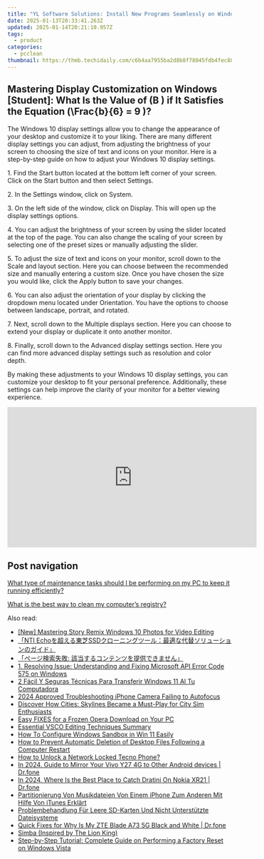 ```yaml
---
title: "YL Software Solutions: Install New Programs Seamlessly on Windows 11 – Comprehensive How-To"
date: 2025-01-13T20:33:41.263Z
updated: 2025-01-14T20:21:10.957Z
tags:
  - product
categories:
  - pcclean
thumbnail: https://thmb.techidaily.com/c6b4aa7955ba2d8b8f78045fdb4fec883a94ff6f2b309e9331565432f2ce8641.jpg
---
```


## Mastering Display Customization on Windows [Student]: What Is the Value of \(B \) if It Satisfies the Equation \(\Frac{b}{6} = 9 \)?

The Windows 10 display settings allow you to change the appearance of your desktop and customize it to your liking. There are many different display settings you can adjust, from adjusting the brightness of your screen to choosing the size of text and icons on your monitor. Here is a step-by-step guide on how to adjust your Windows 10 display settings. 

1\. Find the Start button located at the bottom left corner of your screen. Click on the Start button and then select Settings.

2\. In the Settings window, click on System.

3\. On the left side of the window, click on Display. This will open up the display settings options. 

4\. You can adjust the brightness of your screen by using the slider located at the top of the page. You can also change the scaling of your screen by selecting one of the preset sizes or manually adjusting the slider.

5\. To adjust the size of text and icons on your monitor, scroll down to the Scale and layout section. Here you can choose between the recommended size and manually entering a custom size. Once you have chosen the size you would like, click the Apply button to save your changes.

6\. You can also adjust the orientation of your display by clicking the dropdown menu located under Orientation. You have the options to choose between landscape, portrait, and rotated.

7\. Next, scroll down to the Multiple displays section. Here you can choose to extend your display or duplicate it onto another monitor.

8\. Finally, scroll down to the Advanced display settings section. Here you can find more advanced display settings such as resolution and color depth. 

By making these adjustments to your Windows 10 display settings, you can customize your desktop to fit your personal preference. Additionally, these settings can help improve the clarity of your monitor for a better viewing experience.

<!-- affiliate ads begin -->
<iframe width="560" height="315" src="https://www.youtube.com/embed/f-yPCh24EsA?si=3z8FAd_lMZeAjug7" title="YouTube video player" frameborder="0" allow="accelerometer; autoplay; clipboard-write; encrypted-media; gyroscope; picture-in-picture; web-share" referrerpolicy="strict-origin-when-cross-origin" allowfullscreen></iframe>
<!-- affiliate ads end -->

## Post navigation

[What type of maintenance tasks should I be performing on my PC to keep it running efficiently?](https://tools.techidaily.com/pcclean/products/)

[What is the best way to clean my computer’s registry?](https://tools.techidaily.com/pcclean/products/)

<ins class="adsbygoogle"
     style="display:block"
     data-ad-format="autorelaxed"
     data-ad-client="ca-pub-7571918770474297"
     data-ad-slot="1223367746"></ins>

<ins class="adsbygoogle"
     style="display:block"
     data-ad-client="ca-pub-7571918770474297"
     data-ad-slot="8358498916"
     data-ad-format="auto"
     data-full-width-responsive="true"></ins>

<span class="atpl-alsoreadstyle">Also read:</span>
<div><ul>
<li><a href="https://extra-skills.techidaily.com/new-mastering-story-remix-windows-10-photos-for-video-editing/"><u>[New] Mastering Story Remix Windows 10 Photos for Video Editing</u></a></li>
<li><a href="https://win-hot.techidaily.com/nti-echossd/"><u>「NTI Echoを超える東芝SSDクローニングツール：最適な代替ソリューションのガイド」</u></a></li>
<li><a href="https://win-hot.techidaily.com/iuoajoodmuodvoocuoaknoe0ouwkseavlzog6kmy5b2t44gz44kl44kz44oz44og44oz44oe44ks5oplusq5l6b44gn44gn44gplus44gb44kt44cnig/"><u>「ページ検索失敗: 該当するコンテンツを提供できません」</u></a></li>
<li><a href="https://win-hot.techidaily.com/1-resolving-issue-understanding-and-fixing-microsoft-api-error-code-575-on-windows/"><u>1. Resolving Issue: Understanding and Fixing Microsoft API Error Code 575 on Windows</u></a></li>
<li><a href="https://win-hot.techidaily.com/2-facil-y-seguras-tecnicas-para-transferir-windows-11-al-tu-computadora/"><u>2 Fácil Y Seguras Técnicas Para Transferir Windows 11 Al Tu Computadora</u></a></li>
<li><a href="https://some-guidance.techidaily.com/2024-approved-troubleshooting-iphone-camera-failing-to-autofocus/"><u>2024 Approved Troubleshooting iPhone Camera Failing to Autofocus</u></a></li>
<li><a href="https://buynow-info.techidaily.com/discover-how-cities-skylines-became-a-must-play-for-city-sim-enthusiasts/"><u>Discover How Cities: Skylines Became a Must-Play for City Sim Enthusiasts</u></a></li>
<li><a href="https://win11.techidaily.com/easy-fixes-for-a-frozen-opera-download-on-your-pc/"><u>Easy FIXES for a Frozen Opera Download on Your PC</u></a></li>
<li><a href="https://extra-resources.techidaily.com/essential-vsco-editing-techniques-summary/"><u>Essential VSCO Editing Techniques Summary</u></a></li>
<li><a href="https://win11-tips.techidaily.com/how-to-configure-windows-sandbox-in-win-11-easily/"><u>How To Configure Windows Sandbox in Win 11 Easily</u></a></li>
<li><a href="https://win-hot.techidaily.com/how-to-prevent-automatic-deletion-of-desktop-files-following-a-computer-restart/"><u>How to Prevent Automatic Deletion of Desktop Files Following a Computer Restart</u></a></li>
<li><a href="https://unlock-android.techidaily.com/how-to-unlock-a-network-locked-tecno-phone-by-drfone-android/"><u>How to Unlock a Network Locked Tecno Phone?</u></a></li>
<li><a href="https://screen-mirror.techidaily.com/in-2024-guide-to-mirror-your-vivo-y27-4g-to-other-android-devices-drfone-by-drfone-android/"><u>In 2024, Guide to Mirror Your Vivo Y27 4G to Other Android devices | Dr.fone</u></a></li>
<li><a href="https://android-pokemon-go.techidaily.com/in-2024-where-is-the-best-place-to-catch-dratini-on-nokia-xr21-drfone-by-drfone-virtual-android/"><u>In 2024, Where Is the Best Place to Catch Dratini On Nokia XR21 | Dr.fone</u></a></li>
<li><a href="https://win-hot.techidaily.com/partitionierung-von-musikdateien-von-einem-iphone-zum-anderen-mit-hilfe-von-itunes-erklart/"><u>Partitionierung Von Musikdateien Von Einem iPhone Zum Anderen Mit Hilfe Von iTunes Erklärt</u></a></li>
<li><a href="https://win-hot.techidaily.com/problembehandlung-fur-leere-sd-karten-und-nicht-unterstutzte-dateisysteme/"><u>Problembehandlung Für Leere SD-Karten Und Nicht Unterstützte Dateisysteme</u></a></li>
<li><a href="https://fix-guide.techidaily.com/quick-fixes-for-why-is-my-zte-blade-a73-5g-black-and-white-drfone-by-drfone-fix-android-problems-fix-android-problems/"><u>Quick Fixes for Why Is My ZTE Blade A73 5G Black and White | Dr.fone</u></a></li>
<li><a href="https://win-hot.techidaily.com/simba-inspired-by-the-lion-king/"><u>Simba (Inspired by The Lion King)</u></a></li>
<li><a href="https://win-hot.techidaily.com/step-by-step-tutorial-complete-guide-on-performing-a-factory-reset-on-windows-vista/"><u>Step-by-Step Tutorial: Complete Guide on Performing a Factory Reset on Windows Vista</u></a></li>
</ul></div>

